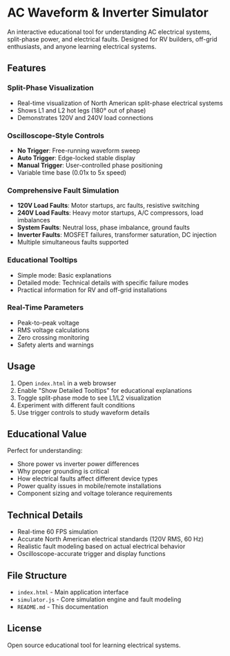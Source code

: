 # AC Waveform & Inverter Simulator

An interactive educational tool for understanding AC electrical systems, split-phase power, and electrical faults. Designed for RV builders, off-grid enthusiasts, and anyone learning electrical systems.

## Features

### Split-Phase Visualization
- Real-time visualization of North American split-phase electrical systems
- Shows L1 and L2 hot legs (180° out of phase)
- Demonstrates 120V and 240V load connections

### Oscilloscope-Style Controls
- **No Trigger**: Free-running waveform sweep
- **Auto Trigger**: Edge-locked stable display
- **Manual Trigger**: User-controlled phase positioning
- Variable time base (0.01x to 5x speed)

### Comprehensive Fault Simulation
- **120V Load Faults**: Motor startups, arc faults, resistive switching
- **240V Load Faults**: Heavy motor startups, A/C compressors, load imbalances
- **System Faults**: Neutral loss, phase imbalance, ground faults
- **Inverter Faults**: MOSFET failures, transformer saturation, DC injection
- Multiple simultaneous faults supported

### Educational Tooltips
- Simple mode: Basic explanations
- Detailed mode: Technical details with specific failure modes
- Practical information for RV and off-grid installations

### Real-Time Parameters
- Peak-to-peak voltage
- RMS voltage calculations
- Zero crossing monitoring
- Safety alerts and warnings

## Usage

1. Open `index.html` in a web browser
2. Enable "Show Detailed Tooltips" for educational explanations
3. Toggle split-phase mode to see L1/L2 visualization
4. Experiment with different fault conditions
5. Use trigger controls to study waveform details

## Educational Value

Perfect for understanding:
- Shore power vs inverter power differences
- Why proper grounding is critical
- How electrical faults affect different device types
- Power quality issues in mobile/remote installations
- Component sizing and voltage tolerance requirements

## Technical Details

- Real-time 60 FPS simulation
- Accurate North American electrical standards (120V RMS, 60 Hz)
- Realistic fault modeling based on actual electrical behavior
- Oscilloscope-accurate trigger and display functions

## File Structure

- `index.html` - Main application interface
- `simulator.js` - Core simulation engine and fault modeling
- `README.md` - This documentation

## License

Open source educational tool for learning electrical systems.